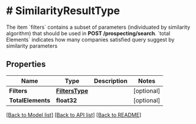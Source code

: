 # # SimilarityResultType
The item &#x60;filters&#x60; contains a subset of parameters (individuated by similarity algorithm) that should be used in **POST /prospecting/search**.  &#x60;total Elements&#x60; indicates how many companies satisfied query suggest by similarity parameters

## Properties 


Name | Type | Description | Notes
------------ | ------------- | ------------- | -------------
**Filters**| [**FiltersType**](FiltersType.md) |   | [optional]
**TotalElements**| **float32** |   | [optional]


[[Back to Model list]](../../README.md#models) [[Back to API list]](../../README.md#endpoints) [[Back to README]](../../README.md)

